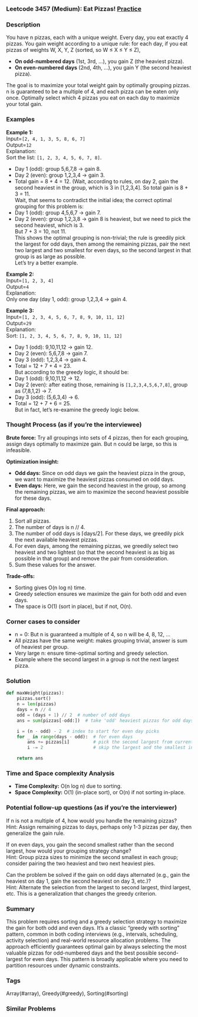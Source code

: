 ### Leetcode 3457 (Medium): Eat Pizzas! [Practice](https://leetcode.com/problems/eat-pizzas)

### Description  
You have n pizzas, each with a unique weight. Every day, you eat exactly 4 pizzas. You gain weight according to a unique rule: for each day, if you eat pizzas of weights W, X, Y, Z (sorted, so W ≤ X ≤ Y ≤ Z),  
- **On odd-numbered days** (1st, 3rd, ...), you gain Z (the heaviest pizza).  
- **On even-numbered days** (2nd, 4th, ...), you gain Y (the second heaviest pizza).  

The goal is to maximize your total weight gain by optimally grouping pizzas. n is guaranteed to be a multiple of 4, and each pizza can be eaten only once. Optimally select which 4 pizzas you eat on each day to maximize your total gain.

### Examples  

**Example 1:**  
Input=``[2, 4, 1, 3, 5, 8, 6, 7]``  
Output=``12``  
Explanation:  
Sort the list: ``[1, 2, 3, 4, 5, 6, 7, 8]``.  
- Day 1 (odd): group 5,6,7,8 → gain 8.  
- Day 2 (even): group 1,2,3,4 → gain 3.  
- Total gain = 8 + 4 = 12. (Wait, according to rules, on day 2, gain the second heaviest in the group, which is 3 in [1,2,3,4]. So total gain is 8 + 3 = 11.  
Wait, that seems to contradict the initial idea; the correct optimal grouping for this problem is:  
- Day 1 (odd): group 4,5,6,7 → gain 7.  
- Day 2 (even): group 1,2,3,8 → gain 8 is heaviest, but we need to pick the second heaviest, which is 3.  
But 7 + 3 = 10, not 11.  
This shows the optimal grouping is non-trivial; the rule is greedily pick the largest for odd days, then among the remaining pizzas, pair the next two largest and two smallest for even days, so the second largest in that group is as large as possible.  
Let’s try a better example.

**Example 2:**  
Input=``[1, 2, 3, 4]``  
Output=``4``  
Explanation:  
Only one day (day 1, odd): group 1,2,3,4 → gain 4.

**Example 3:**  
Input=``[1, 2, 3, 4, 5, 6, 7, 8, 9, 10, 11, 12]``  
Output=``29``  
Explanation:  
Sort: ``[1, 2, 3, 4, 5, 6, 7, 8, 9, 10, 11, 12]``  
- Day 1 (odd): 9,10,11,12 → gain 12.  
- Day 2 (even): 5,6,7,8 → gain 7.  
- Day 3 (odd): 1,2,3,4 → gain 4.  
- Total = 12 + 7 + 4 = 23.  
But according to the greedy logic, it should be:  
- Day 1 (odd): 9,10,11,12 → 12.  
- Day 2 (even): after eating those, remaining is ``[1,2,3,4,5,6,7,8]``, group as (7,8,1,2) → 7.  
- Day 3 (odd): (5,6,3,4) → 6.  
- Total = 12 + 7 + 6 = 25.  
But in fact, let’s re-examine the greedy logic below.

### Thought Process (as if you’re the interviewee)  
**Brute force:** Try all groupings into sets of 4 pizzas, then for each grouping, assign days optimally to maximize gain. But n could be large, so this is infeasible.

**Optimization insight:**  
- **Odd days:** Since on odd days we gain the heaviest pizza in the group, we want to maximize the heaviest pizzas consumed on odd days.  
- **Even days:** Here, we gain the second heaviest in the group, so among the remaining pizzas, we aim to maximize the second heaviest possible for these days.

**Final approach:**  
1. Sort all pizzas.
2. The number of days is n // 4.
3. The number of odd days is ⌈days/2⌉. For these days, we greedily pick the next available heaviest pizzas.
4. For even days, among the remaining pizzas, we greedily select two heaviest and two lightest (so that the second heaviest is as big as possible in that group) and remove the pair from consideration.
5. Sum these values for the answer.

**Trade-offs:**  
- Sorting gives O(n log n) time.
- Greedy selection ensures we maximize the gain for both odd and even days.
- The space is O(1) (sort in place), but if not, O(n).

### Corner cases to consider  
- n = 0: But n is guaranteed a multiple of 4, so n will be 4, 8, 12, ...  
- All pizzas have the same weight: makes grouping trivial, answer is sum of heaviest per group.
- Very large n: ensure time-optimal sorting and greedy selection.
- Example where the second largest in a group is not the next largest pizza.

### Solution

```python
def maxWeight(pizzas):
    pizzas.sort()
    n = len(pizzas)
    days = n // 4
    odd = (days + 1) // 2  # number of odd days
    ans = sum(pizzas[-odd:])  # take 'odd' heaviest pizzas for odd days

    i = (n - odd) - 2  # index to start for even day picks
    for _ in range(days - odd):  # for even days
        ans += pizzas[i]         # pick the second largest from current group
        i -= 2                   # skip the largest and the smallest in this group (greedy)

    return ans
```

### Time and Space complexity Analysis  

- **Time Complexity:** O(n log n) due to sorting.
- **Space Complexity:** O(1) (in-place sort), or O(n) if not sorting in-place.

### Potential follow-up questions (as if you’re the interviewer)  
If n is not a multiple of 4, how would you handle the remaining pizzas?  
  Hint: Assign remaining pizzas to days, perhaps only 1-3 pizzas per day, then generalize the gain rule.

If on even days, you gain the second smallest rather than the second largest, how would your grouping strategy change?  
  Hint: Group pizza sizes to minimize the second smallest in each group; consider pairing the two heaviest and two next heaviest pies.

Can the problem be solved if the gain on odd days alternated (e.g., gain the heaviest on day 1, gain the second heaviest on day 3, etc.)?  
  Hint: Alternate the selection from the largest to second largest, third largest, etc. This is a generalization that changes the greedy criterion.

### Summary
This problem requires sorting and a greedy selection strategy to maximize the gain for both odd and even days. It’s a classic “greedy with sorting” pattern, common in both coding interviews (e.g., intervals, scheduling, activity selection) and real-world resource allocation problems. The approach efficiently guarantees optimal gain by always selecting the most valuable pizzas for odd-numbered days and the best possible second-largest for even days. This pattern is broadly applicable where you need to partition resources under dynamic constraints.

### Tags
Array(#array), Greedy(#greedy), Sorting(#sorting)

### Similar Problems
